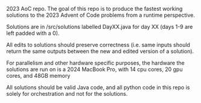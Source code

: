 2023 AoC repo. The goal of this repo is to produce the fastest working solutions to the 2023 Advent of Code problems from a runtime perspective. 

Solutions are in /src/solutions labelled DayXX.java for day XX (days 1-9 are left padded with a 0).

All edits to solutions should preserve correctness (i.e. same inputs should return the same outputs between the new and edited version of a solution).

For parallelism and other hardware specific purposes, the hardware the solutions are run on is a 2024 MacBook Pro, with 14 cpu cores, 20 gpu cores, and 48GB memory

All solutions should be valid Java code, and all python code in this repo is solely for orchestration and not for the solutions. 

